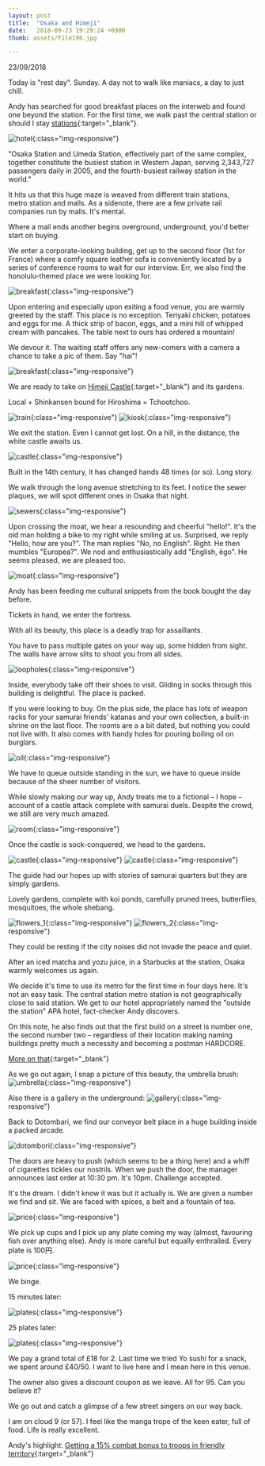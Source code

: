 ```yaml
---
layout: post
title:  "Osaka and Himeji"
date:   2018-09-23 19:29:24 +0900
thumb: assets/File196.jpg

---
```


23/09/2018

Today is "rest day". Sunday. A day not to walk like maniacs, a day to just chill.

Andy has searched for good breakfast places on the interweb and found one beyond the station.
For the first time, we walk past the central station or should I stay [stations](https://en.wikipedia.org/wiki/%C5%8Csaka_Station){:target="_blank"}.

![hotel](../assets/File77.jpg){:class="img-responsive"}

"Osaka Station and Umeda Station, effectively part of the same complex, together constitute the busiest station in Western Japan, serving 2,343,727 passengers daily in 2005, and the fourth-busiest railway station in the world."

It hits us that this huge maze is weaved from different train stations, metro station and malls. 
As a sidenote, there are a few private rail companies run by malls. It's mental.

Where a mall ends another begins overground, underground, you'd better start on buying.

We enter a corporate-looking building, get up to the second floor (1st for France) where a comfy square leather sofa is conveniently located by a series of conference rooms to wait for our interview. Err, we also find the honolulu-themed place we were looking for.

![breakfast](../assets/File80.jpg){:class="img-responsive"}

Upon entering and especially upon exiting a food venue, you are warmly greeted by the staff.
This place is no exception. Teriyaki chicken, potatoes and eggs for me. A thick strip of bacon, eggs, and a mini hill of whipped cream with pancakes. The table next to ours has ordered a mountain!

We devour it. The waiting staff offers any new-comers with a camera a chance to take a pic of them. Say "hai"!

![breakfast](../assets/File78.jpg){:class="img-responsive"}

We are ready to take on [Himeji Castle](https://en.wikipedia.org/wiki/Himeji_Castle){:target="_blank"} and its gardens.

Local + Shinkansen bound for Hiroshima = Tchootchoo.

![train](../assets/File79.jpg){:class="img-responsive"}
![kiosk](../assets/File81.jpg){:class="img-responsive"}

We exit the station. Even I cannot get lost. On a hill, in the distance, the white castle awaits us.

![castle](../assets/File83.jpg){:class="img-responsive"}

Built in the 14th century, it has changed hands 48 times (or so). Long story.

We walk through the long avenue stretching to its feet. I notice the sewer plaques, we will spot different ones in Osaka that night.

![sewers](../assets/File84.jpg){:class="img-responsive"}

Upon crossing the moat, we hear a resounding and cheerful "hello!". It's the old man holding a bike to my right while smiling at us. Surprised, we reply "Hello, how are you?".
The man replies "No, no English". Right. He then mumbles "Europea?". We nod and enthusiastically add "English, ēgo". He seems pleased, we are pleased too.

![moat](../assets/File85.jpg){:class="img-responsive"}

Andy has been feeding me cultural snippets from the book bought the day before.

Tickets in hand, we enter the fortress. 

With all its beauty, this place is a deadly trap for assaillants.

You have to pass multiple gates on your way up, some hidden from sight. 
The walls have arrow slits to shoot you from all sides.

![loopholes](../assets/File86.jpg){:class="img-responsive"}

Inside, everybody take off their shoes to visit. Gliding in socks through this building is delightful.
The place is packed.

If you were looking to buy. On the plus side, the place has lots of weapon racks for your samurai friends' katanas and your own collection, a built-in shrine on the last floor. The rooms are a a bit dated, but nothing you could not live with. It also comes with handy holes for pouring boiling oil on burglars.

![oil](../assets/File87.jpg){:class="img-responsive"}

We have to queue outside standing in the sun, we have to queue inside because of the sheer number of visitors.

While slowly making our way up, Andy treats me to a fictional – I hope – account of a castle attack complete with samurai duels. Despite the crowd, we still are very much amazed. 

![room](../assets/File87_2.jpg){:class="img-responsive"}

Once the castle is sock-conquered, we head to the gardens.

![castle](../assets/File88.jpg){:class="img-responsive"}
![castle](../assets/File89.jpg){:class="img-responsive"}

The guide had our hopes up with stories of samurai quarters but they are simply gardens.

Lovely gardens, complete with koi ponds, carefully pruned trees, butterflies, mosquitoes, the whole shebang.

![flowers_1](../assets/File90.jpg){:class="img-responsive"}
![flowers_2](../assets/File91.jpg){:class="img-responsive"}

They could be resting if the city noises did not invade the peace and quiet.

After an iced matcha and yozu juice, in a Starbucks at the station, Osaka warmly welcomes us again.

We decide it's time to use its metro for the first time in four days here.
It's not an easy task. The central station metro station is not geographically close to said station.
We get to our hotel appropriately named the "outside the station" APA hotel, fact-checker Andy discovers.

On this note, he also finds out that the first build on a street is number one, the second number two – regardless of their location making naming buildings pretty much a necessity and becoming a postman HARDCORE.

[More on that](https://sivers.org/jadr){:target="_blank"}

As we go out again, I snap a picture of this beauty, the umbrella brush:
![umbrella](../assets/File92.jpg){:class="img-responsive"}

Also there is a gallery in the underground:
![gallery](../assets/File93.jpg){:class="img-responsive"}

Back to Dotombari, we find our conveyor belt place in a huge building inside a packed arcade.

![dotombori](../assets/File94.jpg){:class="img-responsive"}

The doors are heavy to push (which seems to be a thing here) and a whiff of cigarettes tickles our nostrils.
When we push the door, the manager announces last order at 10:30 pm. It's 10pm. Challenge accepted.

It's the dream. I didn't know it was but it actually is. We are given a number we find and sit.
We are faced with spices, a belt and a fountain of tea. 

![price](../assets/File96.jpg){:class="img-responsive"}

We pick up cups and I pick up any plate coming my way (almost, favouring fish over anything else). Andy is more careful but equally enthralled. Every plate is 100円.

![price](../assets/File95.jpg){:class="img-responsive"}

We binge.

15 minutes later:

![plates](../assets/File97.jpg){:class="img-responsive"}

25 plates later:

![plates](../assets/File98.jpg){:class="img-responsive"}

We pay a grand total of £18 for 2. Last time we tried Yo sushi for a snack, we spent around £40/50.
I want to live here and I mean here in this venue.

The owner also gives a discount coupon as we leave. All for 95. Can you believe it?

We go out and catch a glimpse of a few street singers on our way back.

I am on cloud 9 (or 57). I feel like the manga trope of the keen eater, full of food.
Life is really excellent.

Andy's highlight: [Getting a 15% combat bonus to troops in friendly territory](http://civilization.wikia.com/wiki/Himeji_Castle_(Civ5)#Game_Info){:target="_blank"}


